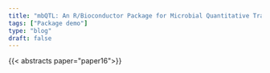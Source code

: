```yaml
---
title: "mbQTL: An R/Bioconductor Package for Microbial Quantitative Trait Loci (QTL) Estimation"
tags: ["Package demo"]
type: "blog"
draft: false
---
```


{{< abstracts paper="paper16">}}


